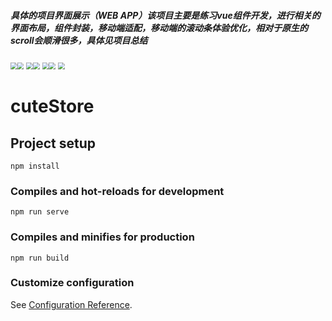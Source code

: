 ##### 	具体的项目界面展示（WEB APP）该项目主要是练习vue组件开发，进行相关的界面布局，组件封装，移动端适配，移动端的滚动条体验优化，相对于原生的scroll会顺滑很多，具体见项目总结

<img src="C:\Users\DELL\Desktop\home.jpg" style="zoom: 67%;" /><img src="C:\Users\DELL\Desktop\home_goods.jpg" style="zoom:67%;" />
<img src="C:\Users\DELL\Desktop\cate.jpg" style="zoom:67%;" /><img src="C:\Users\DELL\Desktop\cate_goods.jpg" style="zoom:67%;" />
<img src="C:\Users\DELL\Desktop\detail.jpg" style="zoom:67%;" /><img src="C:\Users\DELL\Desktop\cart_goods.jpg" style="zoom:67%;" />
<img src="C:\Users\DELL\Desktop\profile.jpg" style="zoom:67%;" />

# cuteStore

## Project setup
```
npm install
```

### Compiles and hot-reloads for development
```
npm run serve
```

### Compiles and minifies for production
```
npm run build
```

### Customize configuration
See [Configuration Reference](https://cli.vuejs.org/config/).
